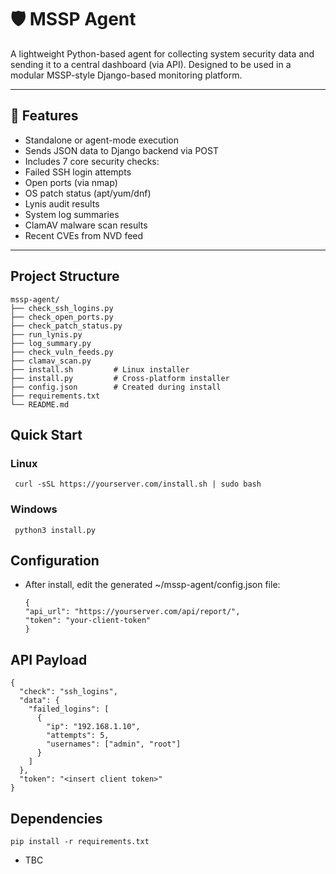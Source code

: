 # 🛡️ MSSP Agent

A lightweight Python-based agent for collecting system security data and sending it to a central dashboard (via API). Designed to be used in a modular MSSP-style Django-based monitoring platform.

---

## 🔧 Features

-  Standalone or agent-mode execution
-  Sends JSON data to Django backend via POST
-  Includes 7 core security checks:
  - Failed SSH login attempts
  - Open ports (via nmap)
  - OS patch status (apt/yum/dnf)
  - Lynis audit results
  - System log summaries
  - ClamAV malware scan results
  - Recent CVEs from NVD feed

---

## Project Structure

```text
mssp-agent/
├── check_ssh_logins.py
├── check_open_ports.py
├── check_patch_status.py
├── run_lynis.py
├── log_summary.py
├── check_vuln_feeds.py
├── clamav_scan.py
├── install.sh         # Linux installer
├── install.py         # Cross-platform installer
├── config.json        # Created during install
├── requirements.txt
└── README.md
```

## Quick Start
### Linux 
``` curl -sSL https://yourserver.com/install.sh | sudo bash```
### Windows 
``` python3 install.py```

## Configuration
- After install, edit the generated ~/mssp-agent/config.json file:
  ```
  {
  "api_url": "https://yourserver.com/api/report/",
  "token": "your-client-token"
  }
  ```

## API Payload
```
{
  "check": "ssh_logins",
  "data": {
    "failed_logins": [
      {
        "ip": "192.168.1.10",
        "attempts": 5,
        "usernames": ["admin", "root"]
      }
    ]
  },
  "token": "<insert client token>"
}
```
## Dependencies
``` pip install -r requirements.txt ```
- TBC

